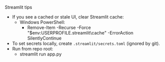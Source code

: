 Streamlit tips

- If you see a cached or stale UI, clear Streamlit cache:
  - Windows PowerShell:
    - Remove-Item -Recurse -Force "$env:USERPROFILE\.streamlit\cache" -ErrorAction SilentlyContinue
- To set secrets locally, create `.streamlit/secrets.toml` (ignored by git).
- Run from repo root:
  - streamlit run app.py
